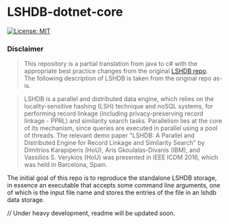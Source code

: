 # LSHDB-dotnet-core
[![License: MIT](https://img.shields.io/badge/License-MIT-yellow.svg)](https://opensource.org/licenses/MIT)

### Disclaimer
> This repository is a partial translation from java to c# with the appropriate best practice changes from the original [LSHDB repo](https://github.com/dimkar121/LSHDB).  
The following description of LSHDB is taken from the original repo as-is.

>LSHDB is a parallel and distributed data engine, which relies on the locality-sensitive hashing (LSH) technique and noSQL systems, for performing record linkage (including privacy-preserving record linkage - PPRL) and similarity search tasks. Parallelism lies at the core of its mechanism, since queries are executed in parallel using a pool of threads.
The relevant demo paper "LSHDB: A Parallel and Distributed Engine for Record Linkage and Similarity Search" by Dimitrios Karapiperis (HoU), Aris Gkoulalas-Divanis (IBM), and Vassilios S. Verykios (HoU) was presented in IEEE ICDM 2016, which was held in Barcelona, Spain.

The initial goal of this repo is to reproduce the standalone LSHDB storage, in essence an executable that accepts some command line arguments, one of which is the input file name and stores the entries of the file in an lshdb data storage.

// Under heavy development, readme will be updated soon.
